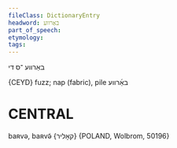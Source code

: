 ```yaml
---
fileClass: DictionaryEntry
headword: באַרווע
part_of_speech: 
etymology: 
tags: 
---
```

באַרווע
־ס
די

{CEYD}
fuzz; nap (fabric), pile באַ֜רווע

CENTRAL
========

baʀvə, baʀvə̃ {קאָליר} {POLAND, Wolbrom, 50196}
